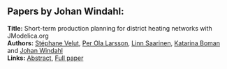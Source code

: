 <h2>Papers by Johan Windahl:</h2>
<p>
<b>Title:</b> Short-term production planning for district heating networks with JModelica.org<br />
<b>Authors:</b> <a href="../authors/author_325.html">Stéphane Velut</a>, <a href="../authors/author_187.html">Per Ola Larsson</a>, <a href="../authors/author_263.html">Linn Saarinen</a>, <a href="../authors/author_44.html">Katarina Boman</a> and <a href="../authors/author_339.html">Johan Windahl</a><br />
<b>Links:</b> <a href="../abstracts/abstract_101.pdf">Abstract</a>, <a href="../submissions/ECP14096959_VelutLarssonSaarinenBomanWindahl.pdf">Full paper</a>
</p>